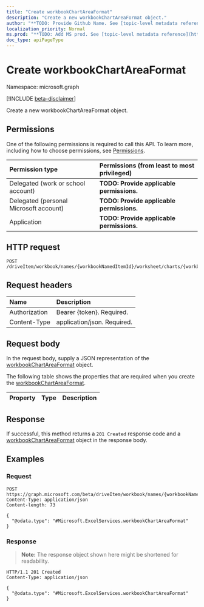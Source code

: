 ```yaml
---
title: "Create workbookChartAreaFormat"
description: "Create a new workbookChartAreaFormat object."
author: "**TODO: Provide Github Name. See [topic-level metadata reference](https://msgo.azurewebsites.net/add/document/guidelines/metadata.html#topic-level-metadata)**"
localization_priority: Normal
ms.prod: "**TODO: Add MS prod. See [topic-level metadata reference](https://msgo.azurewebsites.net/add/document/guidelines/metadata.html#topic-level-metadata)**"
doc_type: apiPageType
---
```


# Create workbookChartAreaFormat
Namespace: microsoft.graph

[!INCLUDE [beta-disclaimer](../../includes/beta-disclaimer.md)]

Create a new workbookChartAreaFormat object.

## Permissions
One of the following permissions is required to call this API. To learn more, including how to choose permissions, see [Permissions](/graph/permissions-reference).

|Permission type|Permissions (from least to most privileged)|
|:---|:---|
|Delegated (work or school account)|**TODO: Provide applicable permissions.**|
|Delegated (personal Microsoft account)|**TODO: Provide applicable permissions.**|
|Application|**TODO: Provide applicable permissions.**|

## HTTP request

<!-- {
  "blockType": "ignored"
}
-->
``` http
POST /driveItem/workbook/names/{workbookNamedItemId}/worksheet/charts/{workbookChartId}/format
```

## Request headers
|Name|Description|
|:---|:---|
|Authorization|Bearer {token}. Required.|
|Content-Type|application/json. Required.|

## Request body
In the request body, supply a JSON representation of the [workbookChartAreaFormat](../resources/workbookchartareaformat.md) object.

The following table shows the properties that are required when you create the [workbookChartAreaFormat](../resources/workbookchartareaformat.md).

|Property|Type|Description|
|:---|:---|:---|



## Response

If successful, this method returns a `201 Created` response code and a [workbookChartAreaFormat](../resources/workbookchartareaformat.md) object in the response body.

## Examples

### Request
<!-- {
  "blockType": "request",
  "name": "create_workbookchartareaformat_from_"
}
-->
``` http
POST https://graph.microsoft.com/beta/driveItem/workbook/names/{workbookNamedItemId}/worksheet/charts/{workbookChartId}/format
Content-Type: application/json
Content-length: 73

{
  "@odata.type": "#Microsoft.ExcelServices.workbookChartAreaFormat"
}
```


### Response
>**Note:** The response object shown here might be shortened for readability.
<!-- {
  "blockType": "response",
  "truncated": true,
  "@odata.type": "Microsoft.ExcelServices.workbookChartAreaFormat"
}
-->
``` http
HTTP/1.1 201 Created
Content-Type: application/json

{
  "@odata.type": "#Microsoft.ExcelServices.workbookChartAreaFormat"
}
```

